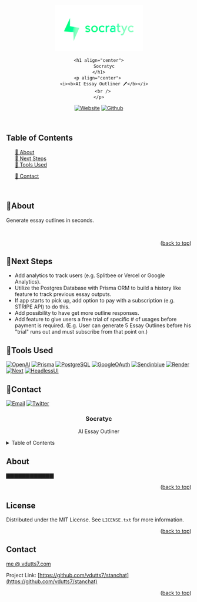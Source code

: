 

<div align="center">
  <img src="https://github.com/vdutts7/dump/blob/main/socratyc-logo.png" alt="Logo" width="240" height="125">

    <h1 align="center">
        Socratyc
    </h1>
    <p align="center"> 
        <i><b>AI Essay Outliner 🖊️</b></i>
        <br /> 
    </p>

[![Website][website]][website-url]
[![Github][github]][github-url]

 </div>

<br/>

## Table of Contents

  <ol>
    <a href="#about">📝 About</a><br/>
    <a href="#next-steps">🚀 Next Steps</a><br/>
    <a href="#tools-used">🔧 Tools Used</a>
        <ul>
        </ul>
    <a href="#contact">👤 Contact</a>
  </ol>

<br/>

## 📝About

Generate essay outlines in seconds.

<br/>

<p align="right">(<a href="#top">back to top</a>)</p>

## 🚀Next Steps

- Add analytics to track users (e.g. Splitbee or Vercel or Google Analytics).
- Utilize the Postgres Database with Prisma ORM to build a history like feature to track previous essay outputs.
- If app starts to pick up, add option to pay with a subscription (e.g. STRIPE API) to do this.
- Add possibility to have get more outline responses.
- Add feature to give users a free trial of specific # of usages before payment is required. (E.g. User can generate 5 Essay Outlines before his "trial" runs out and must subscribe from that point on.)

## 🔧Tools Used

[![OpenAI][openai]][openai-url]
[![Prisma][prisma]][prisma-url]
[![PostgreSQL][postgresql]][postgresql-url]
[![GoogleOAuth][googleoauth]][googleoauth-url]
[![Sendinblue][sendinblue]][sendinblue-url]
[![Render][render]][render-url]
[![Next][next]][next-url]
[![HeadlessUI][headlessui]][headlessui-url]

## 👤Contact

[![Email][email]][email-url]
[![Twitter][twitter]][twitter-url]

<!-- MARKDOWN LINKS & IMAGES -->
<!-- https://www.markdownguide.org/basic-syntax/#reference-style-links -->

[openai]: https://img.shields.io/badge/OpenAI_GPT--3.5-0058A0?style=for-the-badge&logo=openai&logoColor=white&color=4aa481
[openai-url]: https://openai.com/
[prisma]: https://img.shields.io/badge/Prisma-1B222D?style=for-the-badge&logo=prisma&logoColor=00C4B7&color=1B222D
[prisma-url]: https://www.prisma.io/
[sendinblue]: https://img.shields.io/badge/Sendinblue-3E82F7?style=for-the-badge&logo=sendinblue&logoColor=white&color=3E82F7
[sendinblue-url]: https://www.sendinblue.com/
[postgresql]: https://img.shields.io/badge/PostgreSQL-336791?style=for-the-badge&logo=postgresql&logoColor=white&color=336791
[postgresql-url]: https://www.postgresql.org/
[render]: https://img.shields.io/badge/Render-1A1A1A?style=for-the-badge&logo=render&logoColor=white&color=1A1A1A
[render-url]: https://render.com/
[googleoauth]: https://img.shields.io/badge/Google_OAuth-4285F4?style=for-the-badge&logo=google&logoColor=blue&color=ED0000
[googleoauth-url]: https://developers.google.com/identity/protocols/oauth2
[next]: https://img.shields.io/badge/next.js-000000?style=for-the-badge&logo=nextdotjs&logoColor=white
[next-url]: https://nextjs.org/
[headlessui]: https://img.shields.io/badge/HeadlessUI-6539EC?style=for-the-badge&logo=tailwind-css&logoColor=white&color=6539EC
[headlessui-url]: https://headlessui.dev/
[website]: https://img.shields.io/badge/🔗Website-7f18ff?style=for-the-badge
[website-url]: https://socratyc.io/
[github]: https://img.shields.io/badge/💻Github-000000?style=for-the-badge
[github-url]: https://github.com/vdutts7/socratyc/
[email]: https://img.shields.io/badge/me@vdutts7.com-FFCA28?style=for-the-badge&logo=Gmail&logoColor=00bbff&color=black
[email-url]: #
[twitter]: https://img.shields.io/badge/Twitter-FFCA28?style=for-the-badge&logo=Twitter&logoColor=00bbff&color=black
[twitter-url]: https://twitter.com/vdutts7/

  
  
  <h3 align="center">Socratyc</h3>

  <p align="center">
    AI Essay Outliner
  </p>
</div>


<!-- TABLE OF CONTENTS -->
<details>
  <summary>Table of Contents</summary>
  <ol>
    <li>
      <a href="#about-the-project">About</a>
    </li>
    <li><a href="#license">License</a></li>
    <li><a href="#contact">Contact</a></li>
    <li><a href="#acknowledgments">Acknowledgments</a></li>
  </ol>
</details>



<!-- ABOUT -->
## About

▇▇▇▇▇▇▇▇▇▇▇▇

<p align="right">(<a href="#readme-top">back to top</a>)</p>


<!-- LICENSE -->
## License

Distributed under the MIT License. See `LICENSE.txt` for more information.

<p align="right">(<a href="#readme-top">back to top</a>)</p>


<!-- CONTACT -->
## Contact

<u>me @ vdutts7.com</u>

Project Link: [https://github.com/vdutts7/stanchat](https://github.com/vdutts7/stanchat)

<p align="right">(<a href="#readme-top">back to top</a>)</p>
